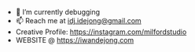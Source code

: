 - 🌱 I’m currently debugging
- 📫 Reach me at idj.idejong@gmail.com
- Creative Profile: https://instagram.com/milfordstudio
- WEBSITE @ https://iwandejong.com

<!---
iwandejong/iwandejong is a ✨ special ✨ repository because its `README.md` (this file) appears on your GitHub profile.
You can click the Preview link to take a look at your changes.
--->

